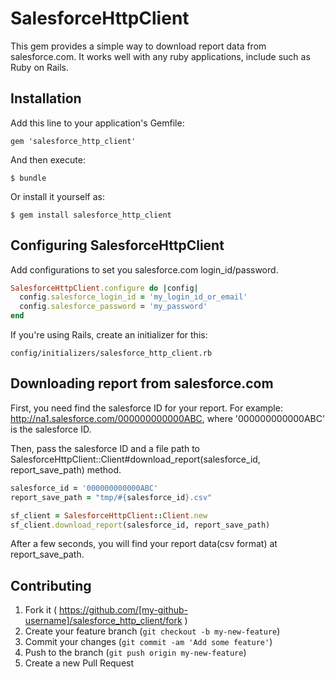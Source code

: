 # SalesforceHttpClient

This gem provides a simple way to download report data from salesforce.com.
It works well with any ruby applications, include such as Ruby on Rails.

## Installation

Add this line to your application's Gemfile:

    gem 'salesforce_http_client'

And then execute:

    $ bundle

Or install it yourself as:

    $ gem install salesforce_http_client

## Configuring SalesforceHttpClient

Add configurations to set you salesforce.com login_id/password.

```ruby
SalesforceHttpClient.configure do |config|
  config.salesforce_login_id = 'my_login_id_or_email'
  config.salesforce_password = 'my_password'
end
```

If you're using Rails, create an initializer for this:

    config/initializers/salesforce_http_client.rb

## Downloading report from salesforce.com

First, you need find the salesforce ID for your report.
For example:  http://na1.salesforce.com/000000000000ABC, where '000000000000ABC' is the salesforce ID.

Then, pass the salesforce ID and a file path to  SalesforceHttpClient::Client#download_report(salesforce_id, report_save_path) method.

```ruby
salesforce_id = '000000000000ABC'
report_save_path = "tmp/#{salesforce_id}.csv"

sf_client = SalesforceHttpClient::Client.new
sf_client.download_report(salesforce_id, report_save_path)
```

After a few seconds, you will find your report data(csv format) at report_save_path.

## Contributing

1. Fork it ( https://github.com/[my-github-username]/salesforce_http_client/fork )
2. Create your feature branch (`git checkout -b my-new-feature`)
3. Commit your changes (`git commit -am 'Add some feature'`)
4. Push to the branch (`git push origin my-new-feature`)
5. Create a new Pull Request
